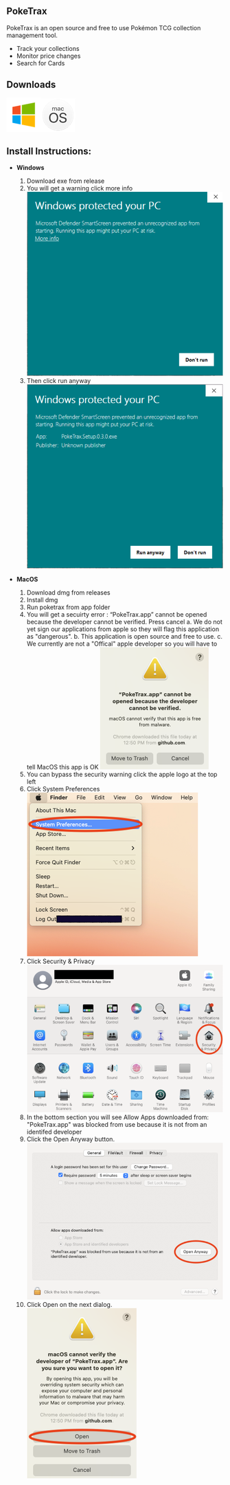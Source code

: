 ## PokeTrax

PokeTrax is an open source and free to use Pokémon TCG collection management tool.  
   * Track your collections
   * Monitor price changes 
   * Search for Cards
## Downloads
[![Windows](assets/windows.png)](https://github.com/poketrax/PokeTrax/releases/download/v0.3.0-beta/PokeTrax.Setup.0.3.0.exe)[![MacOS](assets/macos.png)](https://github.com/poketrax/PokeTrax/releases/download/v0.3.0-beta/PokeTrax-0.3.0.dmg)
## Install Instructions:

* **Windows**
    1. Download exe from release
    1. You will get a warning click more info
    ![Error](assets/windows_warning.png)
    1. Then click run anyway
    ![Error](assets/windows_accept.png)

* **MacOS**
    1. Download dmg from releases
    1. Install dmg
    1. Run poketrax from app folder
    1. You will get a secuirty error : “PokeTrax.app” cannot be opened because the developer cannot be verified. Press cancel
        a. We do not yet sign our applications from apple so they will flag this application as "dangerous".
        b. This application is open source and free to use.
        c. We currently are not a "Offical" apple developer so you will have to tell MacOS this app is OK
    ![Error](assets/macos_open_err.png)
    1. You can bypass the security warning click the apple logo at the top left
    1. Click System Preferences
    ![System Prefs](assets/macos_open_sys_pref.png)
    1. Click Security & Privacy
    ![System Prefs](assets/macos_sys_pref.png)
    1. In the bottom section you will see Allow Apps downloaded from: "PokeTrax.app" was blocked from use because it is not from an identifed developer 
    1. Click the Open Anyway button.
    ![System Prefs](assets/macos_sec.png)
    1. Click Open on the next dialog.
    ![System Prefs](assets/macos_accept.png)
